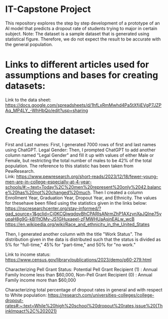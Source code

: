 # IT-Capstone Project    
This repository explores the step by step development of a prototype of an AI model that predicts a dropout rate of students trying to major in  certain subject. Note: The dataset is a sample dataset that is generated using statistical figure. Therefore, we do not expect the result to be accurate with the general population.   

# Links to different articles used for assumptions and bases for creating datasets:  
  
Link to the data sheet:  
https://docs.google.com/spreadsheets/d/1hfLxRmMwhd4Pa5tXfjiEVgP7JZPAq_MP4LY_-WhHbQo/edit?usp=sharing  

  # Creating the dataset:
  First and Last names: First, I generated 7000 rows of first and last names using ChatGPT. 
  Legal Gender: Then, I prompted ChatGPT to add another column named "Legal Gender" and fill it up with values of either Male or Female, but restricting the total number of males to be 42% of the total population. The reference to this statistic has been taken from PewResearch.    
  Link: https://www.pewresearch.org/short-reads/2023/12/18/fewer-young-men-are-in-college-especially-at-4-year-schools/#:~:text=Today%2C%20men%20represent%20only%2042,balance%20has%20not%20changed%20much.
  Then I created a column Enrollment Year, Graduation Year, Dropout Year, and Ethnicity. The values for thesehave been filled using the statistics given in the links below:
  https://nscresearchcenter.org/stay-informed/?gad_source=1&gclid=Cj0KCQjwqdqvBhCPARIsANrmZhP1AXzynXaJQIne75yupaH8g9G-kB11tOMv-JS1GHuxaeeI-zFMWHUaAsjnEALw_wcB
  https://en.wikipedia.org/wiki/Race_and_ethnicity_in_the_United_States

  Then, I generated another column with the title "Work Status". The distribution given in the data is distributed such that the status is divided as 5% for "full-time," 45% for "part-time," and 50% for "no work." 
    
 Link to income status: https://www.census.gov/library/publications/2023/demo/p60-279.html  

  Characterizing Pell Grant Status:  Potential Pell Grant Recipient (1) : Annual Family Income less than $60,000, Non-Pell Grant Recipient (0) : Annual Family income more than $60,000  

  Characterizing total percentage of dropout rates in general and with respect to White population:  https://research.com/universities-colleges/college-dropout-rates#:~:text=While%20high%20school%20dropout%20rates,issue%20(ThinkImpact%2C%202021)

  


